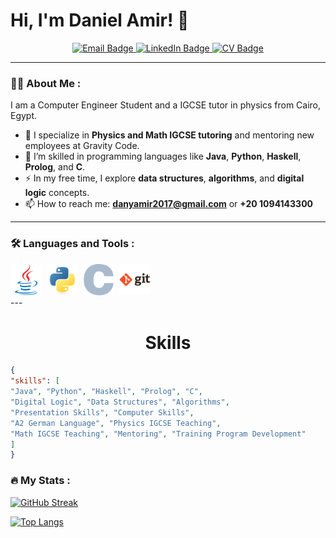 # Hi, I'm Daniel Amir! 👋

<div id="badges" align='center'>
<a href="mailto:danyamir2017@gmail.com">
<img src="https://img.shields.io/badge/Email-red?style=for-the-badge&logo=gmail&logoColor=white" alt="Email Badge"/>
</a>
 <a href="https://www.linkedin.com/in/daniel-amir-703b32363" target="_blank">
  <img src="https://img.shields.io/badge/LinkedIn-blue?style=for-the-badge&logo=linkedin&logoColor=white" alt="LinkedIn Badge"/>
</a>
 <a href="link-to-your-cv.pdf" target="_blank">
  <img src="https://img.shields.io/badge/CV-green?style=for-the-badge&logo=adobe-acrobat&logoColor=white" alt="CV Badge"/>
</a>
</div>

---

### :man_technologist: About Me :
I am a Computer Engineer Student and a IGCSE tutor in physics from Cairo, Egypt.

- :telescope: I specialize in **Physics and Math IGCSE tutoring** and mentoring new employees at Gravity Code.
- :seedling: I’m skilled in programming languages like **Java**, **Python**, **Haskell**, **Prolog**, and **C**.
- :zap: In my free time, I explore **data structures**, **algorithms**, and **digital logic** concepts.
- :mailbox: How to reach me: **danyamir2017@gmail.com** or **+20 1094143300**

---

### :hammer_and_wrench: Languages and Tools :
<div>
<img src="https://github.com/devicons/devicon/blob/master/icons/java/java-original.svg" title="Java" alt="Java" width="50" height="50"/>&nbsp;
<img src="https://github.com/devicons/devicon/blob/master/icons/python/python-original.svg" title="Python" alt="Python" width="50" height="50"/>&nbsp;
<img src="https://github.com/devicons/devicon/blob/master/icons/c/c-original.svg" title="C" alt="C" width="50" height="50"/>&nbsp;
<img src="https://github.com/devicons/devicon/blob/master/icons/git/git-original-wordmark.svg" title="Git" alt="Git" width="50" height="50"/>
</div>
---

<h1 align="center">Skills</h1>

```json
{
"skills": [
"Java", "Python", "Haskell", "Prolog", "C",
"Digital Logic", "Data Structures", "Algorithms",
"Presentation Skills", "Computer Skills",
"A2 German Language", "Physics IGCSE Teaching",
"Math IGCSE Teaching", "Mentoring", "Training Program Development"
]
}

```
### :fire: My Stats :

[![GitHub Streak](http://github-readme-streak-stats.herokuapp.com?user=Danyamir2017&theme=neon-dark)](https://git.io/streak-stats)

[![Top Langs](https://github-readme-stats.vercel.app/api/top-langs/?username=Danyamir2017&layout=compact&theme=vision-friendly-dark)](https://github.com/anuraghazra/github-readme-stats)
<div align='center'>
 <img src="https://komarev.com/ghpvc/?username=Danyamir2017&style=flat-square&color=blue" alt="" />
  </div>


